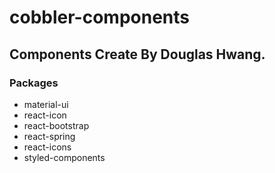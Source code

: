 # cobbler-components

## Components Create By Douglas Hwang.

### Packages
- material-ui
- react-icon
- react-bootstrap
- react-spring
- react-icons
- styled-components
